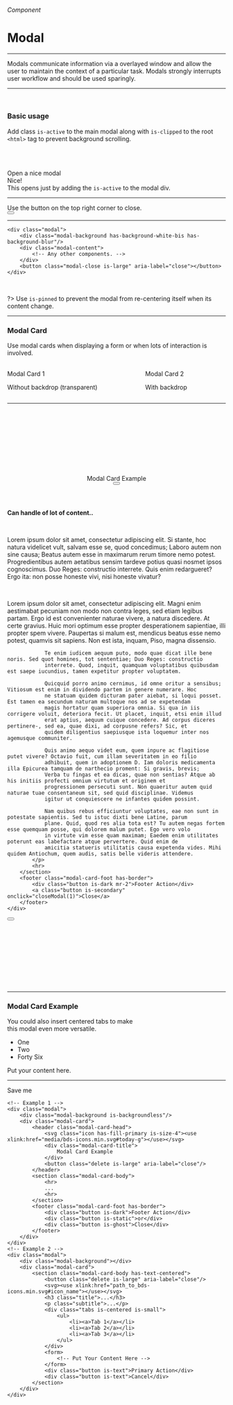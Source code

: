 <h6 class="is-uppercase is-dimmed has-text-weight-medium is-size-6 is-size-7-mobile">Component</h6>
<h1 class="title is-size-2-mobile">Modal</h1>
<hr class="is-visible is-size-3">
<p class="is-size-4 has-text-dark">
    <span class="has-text-weight-semibold">Modals</span> communicate information via a overlayed window and allow the user to maintain the context of a particular task. Modals strongly interrupts user workflow and should be used sparingly.</span>
</p>
<hr class="is-visible is-size-3"><br>

<h3 class="title is-family-primary">Basic usage</h3>

Add class `is-active` to the main modal along with `is-clipped` to the root `<html>` tag to prevent background scrolling.

<br><br>
<div class="box is-raised is-medium has-text-centered is-marginless is-radiusless-b">
    <div onclick="openModal('')" class="button is-beefy">Open a nice modal</div>
</div>
<div id="js-modal" class="modal">
    <div class="modal-background has-background-white-bis has-background-blur" onclick="closeModal('')"></div>
    <div class="modal-content has-text-centered">
        <div class="title is-spaced is-1 is-size-1-mobile has-text-centered">Nice!</div>
        <div class="subtitle is-5 is-size-6-mobile">This opens just by adding the <code>is-active</code> to the modal div.</div>
        <hr>
        <span class="tag has-text-grey">Use the button on the top right corner to close.</span>
    </div>
    <button onclick="closeModal('')" class="modal-close is-huge" aria-label="close"></button>
</div>
<hr class="is-marginless is-visible">

    <div class="modal">
        <div class="modal-background has-background-white-bis has-background-blur"/>
        <div class="modal-content">
            <!-- Any other components. -->
        </div>
        <button class="modal-close is-large" aria-label="close"></button>
    </div>
<br>

?> Use `is-pinned` to prevent the modal from re-centering itself when its content change.

<hr class="is-size-1 is-visible">

<h3 class="title is-family-primary">Modal Card</h3>

Use modal cards when displaying a form or when lots of interaction is involved.

<br>

<div class="box is-raised is-large has-text-centered is-marginless is-radiusless-b">
    <div class="columns is-centered">
        <div class="column is-narrow">
            <div onclick="openModal(1)" class="button is-dark is-beefy">Modal Card 1</div>
            <p class="is-size-6 is-dimmed mt-2">Without backdrop (transparent)</p>
        </div>
        <div class="column is-narrow">
            <div onclick="openModal(2)" class="button is-primary is-beefy">Modal Card 2</div>
            <p class="is-size-6 is-dimmed mt-2">With backdrop</p>
        </div>
    </div>
</div>
<hr class="is-marginless is-visible">
<div id="js-modal1" class="modal">
    <div class="modal-background is-backgroundless" onclick="closeModal(1)"></div>
    <div class="modal-card">
        <header class="modal-card-head has-border">
            <svg class="icon has-fill-dark"><use xlink:href="media/bds-icons.min.svg#today-g"></use></svg>
            <div class="modal-card-title">
                Modal Card Example
            </div>
            <button onclick="closeModal(1)" class="delete is-large" aria-label="close"/>
        </header>
        <section class="modal-card-body">
            <p><strong>Can handle of lot of content..</strong></p>
            <br>
            <p>
                Lorem ipsum dolor sit amet, consectetur adipiscing elit. Si stante, hoc natura videlicet vult, salvam esse se, quod
                concedimus; Laboro autem non sine causa; Beatus autem esse in maximarum rerum timore nemo potest. Progredientibus autem
                aetatibus sensim tardeve potius quasi nosmet ipsos cognoscimus. Duo Reges: constructio interrete. Quis enim redargueret?
                Ergo ita: non posse honeste vivi, nisi honeste vivatur?
            </p>
            <br>
            <p>
                Lorem ipsum dolor sit amet, consectetur adipiscing elit. Magni enim aestimabat pecuniam non modo non contra leges, sed
                etiam legibus partam. Ergo id est convenienter naturae vivere, a natura discedere. At certe gravius. Huic mori optimum
                esse propter desperationem sapientiae, illi propter spem vivere. Paupertas si malum est, mendicus beatus esse nemo
                potest, quamvis sit sapiens. Non est ista, inquam, Piso, magna dissensio.
                
                Te enim iudicem aequum puto, modo quae dicat ille bene noris. Sed quot homines, tot sententiae; Duo Reges: constructio
                interrete. Quod, inquit, quamquam voluptatibus quibusdam est saepe iucundius, tamen expetitur propter voluptatem.
                
                Quicquid porro animo cernimus, id omne oritur a sensibus; Vitiosum est enim in dividendo partem in genere numerare. Hoc
                ne statuam quidem dicturam pater aiebat, si loqui posset. Est tamen ea secundum naturam multoque nos ad se expetendam
                magis hortatur quam superiora omnia. Si qua in iis corrigere voluit, deteriora fecit. Ut placet, inquit, etsi enim illud
                erat aptius, aequum cuique concedere. Ad corpus diceres pertinere-, sed ea, quae dixi, ad corpusne refers? Sic, et
                quidem diligentius saepiusque ista loquemur inter nos agemusque communiter.
                
                Quis animo aequo videt eum, quem inpure ac flagitiose putet vivere? Octavio fuit, cum illam severitatem in eo filio
                adhibuit, quem in adoptionem D. Iam doloris medicamenta illa Epicurea tamquam de narthecio proment: Si gravis, brevis;
                Verba tu fingas et ea dicas, quae non sentias? Atque ab his initiis profecti omnium virtutum et originem et
                progressionem persecuti sunt. Non quaeritur autem quid naturae tuae consentaneum sit, sed quid disciplinae. Videmus
                igitur ut conquiescere ne infantes quidem possint.
                
                Nam quibus rebus efficiuntur voluptates, eae non sunt in potestate sapientis. Sed tu istuc dixti bene Latine, parum
                plane. Quid, quod res alia tota est? Tu autem negas fortem esse quemquam posse, qui dolorem malum putet. Ego vero volo
                in virtute vim esse quam maximam; Eaedem enim utilitates poterunt eas labefactare atque pervertere. Quid enim de
                amicitia statueris utilitatis causa expetenda vides. Mihi quidem Antiochum, quem audis, satis belle videris attendere.
            </p>
            <hr>
        </section>
        <footer class="modal-card-foot has-border">
            <div class="button is-dark mr-2">Footer Action</div>
            <a class="button is-secondary" onclick="closeModal(1)">Close</a>
        </footer>
    </div>
</div>
<div id="js-modal2" class="modal">
    <div class="modal-background" onclick="closeModal(2)"></div>
    <div class="modal-card">
        <section class="modal-card-body has-text-centered">
            <button onclick="closeModal(2)" class="delete is-large" aria-label="close"></button>
            <div class="modal-card-title mb-4">
                <svg class="icon is-size-3 has-fill-primary"><use xlink:href="media/bds-icons.min.svg#chart"></use></svg>
                <hr class="is-marginless is-wavy">
                <h3 class="title is-family-primary has-text-weight-bold has-text-centered">Modal Card Example</h3>
            </div>
            <p class="subtitle is-5">You could also insert centered tabs to make<br>this modal even more versatile.</p>
            <div class="tabs is-centered">
                <ul>
                    <li class="is-active"><a>One</a></li>
                    <li><a>Two</a></li>
                    <li><a>Forty Six</a></li>
                </ul>
            </div>
            <form class="mt-5">
                <div class="py-6 is-size-4 has-text-grey-light has-text-weight-medium">
                    Put your content here.
                </div>
            </form>
            <hr class="is-visible my-5">
            <div class="button is-primary is-rounded px-6 is-beefy">Save me</div>
        </section>
    </div>
</div>

    <!-- Example 1 -->
    <div class="modal">
        <div class="modal-background is-backgroundless"/>
        <div class="modal-card">
            <header class="modal-card-head">
                <svg class="icon has-fill-primary is-size-4"><use xlink:href="media/bds-icons.min.svg#today-g"></use></svg>
                <div class="modal-card-title">
                    Modal Card Example
                </div>
                <button class="delete is-large" aria-label="close"/>
            </header>
            <section class="modal-card-body">
                <hr>
                ...
                <hr>
            </section>
            <footer class="modal-card-foot has-border">
                <div class="button is-dark">Footer Action</div>
                <div class="button is-static">or</div>
                <div class="button is-ghost">Close</div>
            </footer>
        </div>
    </div>
    <!-- Example 2 -->
    <div class="modal">
        <div class="modal-background"></div>
        <div class="modal-card">
            <section class="modal-card-body has-text-centered">
                <button class="delete is-large" aria-label="close"/>
                <svg><use xlink:href="path_to_bds-icons.min.svg#icon_name"></use></svg>
                <h3 class="title">...</h3>
                <p class="subtitle">...</p>
                <div class="tabs is-centered is-small">
                    <ul>
                        <li><a>Tab 1</a></li>
                        <li><a>Tab 2</a></li>
                        <li><a>Tab 3</a></li>
                    </ul>
                </div>
                <form>
                    <!-- Put Your Content Here -->
                </form>
                <div class="button is-text">Primary Action</div>
                <div class="button is-text">Cancel</div>
            </section>
        </div>
    </div>
<br>

